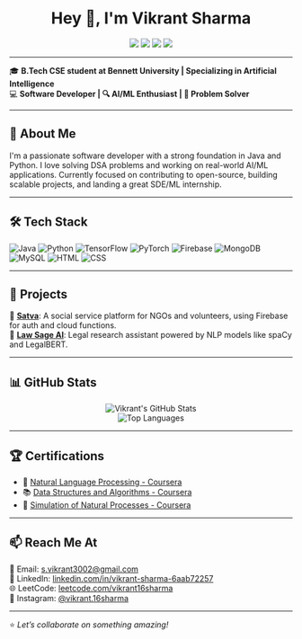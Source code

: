 <h1 align="center">Hey 👋, I'm Vikrant Sharma</h1>

<p align="center">
  <a href="https://github.com/vikrant16sharma"><img src="https://img.shields.io/github/followers/vikrant16sharma?label=GitHub&style=social" /></a>
  <a href="https://www.linkedin.com/in/vikrant-sharma-6aab72257"><img src="https://img.shields.io/badge/LinkedIn-blue?logo=linkedin&style=flat&logoColor=white" /></a>
  <a href="https://leetcode.com/vikrant16sharma"><img src="https://img.shields.io/badge/LeetCode-FFA116?style=flat&logo=leetcode&logoColor=white" /></a>
  <a href="https://www.instagram.com/vikrant.16sharma"><img src="https://img.shields.io/badge/Instagram-E4405F?style=flat&logo=instagram&logoColor=white" /></a>
</p>

---

🎓 **B.Tech CSE student at Bennett University | Specializing in Artificial Intelligence**  
💻 **Software Developer | 🔍 AI/ML Enthusiast | 🚀 Problem Solver**

---

## 🔭 About Me
I'm a passionate software developer with a strong foundation in Java and Python. I love solving DSA problems and working on real-world AI/ML applications. Currently focused on contributing to open-source, building scalable projects, and landing a great SDE/ML internship.

---

## 🛠️ Tech Stack

![Java](https://img.shields.io/badge/Java-ED8B00?style=for-the-badge&logo=java&logoColor=white)
![Python](https://img.shields.io/badge/Python-3670A0?style=for-the-badge&logo=python&logoColor=white)
![TensorFlow](https://img.shields.io/badge/TensorFlow-FF6F00?style=for-the-badge&logo=tensorflow&logoColor=white)
![PyTorch](https://img.shields.io/badge/PyTorch-EE4C2C?style=for-the-badge&logo=pytorch&logoColor=white)
![Firebase](https://img.shields.io/badge/Firebase-FFCA28?style=for-the-badge&logo=firebase&logoColor=black)
![MongoDB](https://img.shields.io/badge/MongoDB-4EA94B?style=for-the-badge&logo=mongodb&logoColor=white)
![MySQL](https://img.shields.io/badge/MySQL-005C84?style=for-the-badge&logo=mysql&logoColor=white)
![HTML](https://img.shields.io/badge/HTML-E34F26?style=for-the-badge&logo=html5&logoColor=white)
![CSS](https://img.shields.io/badge/CSS-1572B6?style=for-the-badge&logo=css3&logoColor=white)

---

## 💼 Projects

🔹 [**Satva**](https://github.com/vanshjain99/ngo-connect-app): A social service platform for NGOs and volunteers, using Firebase for auth and cloud functions.  
🔹 [**Law Sage AI**](https://github.com/iabhinav108/LawSage.AI): Legal research assistant powered by NLP models like spaCy and LegalBERT.

---

## 📊 GitHub Stats

<p align="center">
  <img src="https://github-readme-stats.vercel.app/api?username=vikrant16sharma&show_icons=true&theme=tokyonight" alt="Vikrant's GitHub Stats" />
  <br />
  <img src="https://github-readme-stats.vercel.app/api/top-langs/?username=vikrant16sharma&layout=compact&theme=tokyonight" alt="Top Languages" />
</p>

---

## 🏆 Certifications

- 🧠 [Natural Language Processing - Coursera](https://www.coursera.org/account/accomplishments/verify/4US5SUOY3M6N)
- 📚 [Data Structures and Algorithms - Coursera](https://www.coursera.org/account/accomplishments/verify/TVZJMQYKBBX9)
- 🔬 [Simulation of Natural Processes - Coursera](https://www.coursera.org/account/accomplishments/verify/N9POY5MKSWIW)

---

## 📫 Reach Me At

📩 Email: [s.vikrant3002@gmail.com](mailto:s.vikrant3002@gmail.com)  
🔗 LinkedIn: [linkedin.com/in/vikrant-sharma-6aab72257](https://www.linkedin.com/in/vikrant-sharma-6aab72257)  
🌐 LeetCode: [leetcode.com/vikrant16sharma](https://leetcode.com/vikrant16sharma)  
📸 Instagram: [@vikrant.16sharma](https://www.instagram.com/vikrant.16sharma)

---

⭐️ _Let’s collaborate on something amazing!_

<!--
**vikrant16sharma/vikrant16sharma** is a ✨ _special_ ✨ repository because its `README.md` (this file) appears on your GitHub profile.

Here are some ideas to get you started:

- 🔭 I’m currently working on ...
- 🌱 I’m currently learning ...
- 👯 I’m looking to collaborate on ...
- 🤔 I’m looking for help with ...
- 💬 Ask me about ...
- 📫 How to reach me: ...
- 😄 Pronouns: ...
- ⚡ Fun fact: ...
-->
